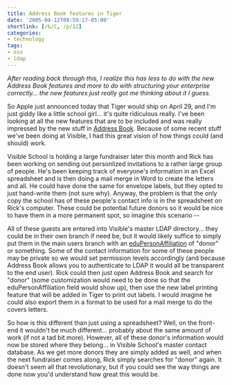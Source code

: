 ```yaml
---
title: Address Book features in Tiger
date: '2005-04-12T09:59:17-05:00'
shortlink: [/b/C, /p/12]
categories:
- technology
tags:
- osx
- ldap
---
```

*After reading back through this, I realize this has less to do with the new Address Book features and more to do with
structuring your enterprise correctly...  the new features just really got me thinking about it I guess.*

So Apple just announced today that Tiger would ship on April 29, and I'm just giddy like a little school girl... it's
quite ridiculous really.  I've been looking at all the new features that are to be included and was really impressed by
the new stuff in [Address Book][].  Because of some recent stuff we've been doing at Visible, I had this great vision of
how things could (and should) work.

Visible School is holding a large fundraiser later this month and Rick has been working on sending out personlized
invitations to a rather large group of people.  He's been keeping track of everyone's information in an Excel
spreadsheet and is then doing a mail merge in Word to create the letters and all.  He could have done the same for
envelope labels, but they opted to just hand-write them (not sure why).  Anyway, the problem is that the only copy the
school has of these people's contact info is in the spreadsheet on Rick's computer.  These could be potential future
donors so it would be nice to have them in a more permanent spot, so imagine this scenario --

All of these guests are entered into Visible's master LDAP directory... they could be in their own branch if need be,
but it would likely suffice to simply put them in the main users branch with an [eduPersonAffiliation][] of "donor" or
something.  Some of the contact information for some of these people may be private so we would set permission levels
accordingly (and because Address Book allows you to authenticate to LDAP it would all be transparent to the end user).
Rick could then just open Address Book and search for "donor" (some customization would need to be done so that the
eduPersonAffiliation field would show up), then use the new label printing feature that will be added in Tiger to print
out labels.  I would imagine he could also export them in a format to be used for a mail merge to do the covers letters.

So how is this different than just using a spreadsheet?  Well, on the front-end it wouldn't be much different...
probably about the same amount of work (if not a tad bit more).  However, all of these donor's information would now be
stored where they belong... in Visible School's master contact database.  As we get more donors they are simply added as
well, and when the next fundraiser comes along, Rick simply searches for "donor" again.  It doesn't seem all that
revolutionary, but if you could see the way things are done now you'd understand how great this would be.

[address book]: http://www.apple.com/macosx/features/addressbook
[eduPersonAffiliation]: http://www.nmi-edit.org/eduPerson/draft-internet2-mace-dir-eduperson-00.html
